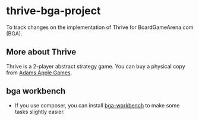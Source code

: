 # thrive-bga-project
To track changes on the implementation of Thrive for BoardGameArena.com (BGA).



## More about Thrive

Thrive is a 2-player abstract strategy game. You can buy a physical copy from [Adams Apple Games](http://adamsapplegames.com/).



## bga workbench

* If you use composer, you can install [bga-workbench](https://github.com/danielholmes/bga-workbench) to make some tasks slightly easier. 
